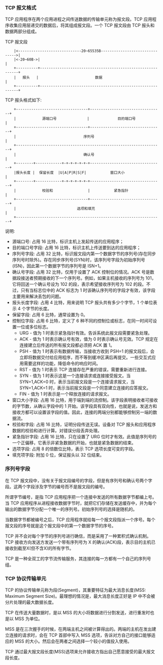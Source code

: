 
### TCP 报文格式

TCP 应用程序在两个应用进程之间传送数据的传输单元称为报文段。TCP 应用程序收集应用层递交的数据后，将其组成报文段。一个 TCP 报文段由 TCP 报头和数据两部分组成。

TCP 报文段
```shell
    |<-----------------------------20~65535B------------------------------->|
    |<-20~60B->|                                                            |
    +----------+------------------------------------------------------------+
    |   报头   |                          数据                               |
    +----------+------------------------------------------------------------+
```

TCP 报头格式如下:
```shell
    +---------------------------------+---------------------------------+
    |            源端口号              |             目的端口号           |
    +---------------------------------+---------------------------------+
    |                               序列号                               |
    +-------------------------------------------------------------------+
    |                               确认号                               |
    +--------+------------+-+-+-+-+-+-+---------------------------------+
    |报头长度 |  保留长度  |U|A|P|R|S|F|           窗口大小               |
    +--------+------------+-+-+-+-+-+-+---------------------------------+
    |            校验和                |           紧急指针              |
    +---------------------------------+---------------------------------+
    |                            选项和填充                              |
    +-------------------------------------------------------------------+
```
说明:
* 源端口号: 占用 16 比特，标识主机上发起传送的应用程序；
* 目的端口号字段: 占用 16 比特，标识主机上传送要到达的应用程序；
* 序列号字段: 占用 32 比特，标识报文段内第一个数据字节的序列号(存在同步序列号时除外)。存在同步序列号(SYN)时，该序列号字段为初始序列号(ISN)，因此第一个数据字节的序列号是 ISN+1。
* 确认号字段: 占用 32 比特，仅用于设置了 ACK 控制位的情况。ACK 号是数据段接送者预期接收的下一个序列号。例如，如果主机接收的序列号为 101，它将回送一个确认号设为 102 的段，表示希望接收序列号为 102 的段。不过，只有当标志位中的 ACK 标志为 1 时该确认序列号的字段才有效，该字段主要用来解决丢包的问题。
* 报头长度字段: 占用 4 比特，用来说明 TCP 报头共有多少个字节，1 个单位表示 4 个字节的长度。
* 保留字段: 占用 6 比特，通常设置为 0。
* 控制位字段: 占用 6 比特，定义了 6 种不同的控制位或标志，在同一时间可设置一位或多位标志。
    * URG - 值为 1 时表示紧急指针有效。告诉系统此报文段需要紧急处理。
    * ACK - 值为 1 时表示确认号有效，值为 0 时表示确认号无效。TCP 规定在连接建立后传送的所有报文段都必须把 ACK 置 1。
    * PSH - 值为 1 时表示有数据传输，当接收方收到 PSH=1 的报文段后，会立即将数据交付给应用程序，而不等到缓冲区满后再提交。一些交互式应用需要这样的功能，降低命令的响应时间。
    * RST - 值为 1 时表示 TCP 连接存在严重的错误，需要重新进行连接。
    * SYN - 值为 1 时表示这是一个连接请求或连接接受报文。当 SYN=1,ACK=0 时，表示当前报文段是一个连接请求报文，当 SYN=1,ACK=1 时，表示当前报文段是一个同意建立连接的应答报文。
    * FIN - 值为 1 时表示是一个释放连接的请求报文。
* 窗口大小字段: 占用 16 比特，用于端到端的流控制。该字段表明接收者可接收的字节数，从确认字段中的 1 开始。该字段具有双向性，也就是说，发送方和接收方都可以设置该字段的值。因此，连接的两端分别都能够控制另一端的数据流。
* 校验和字段: 占用 16 比特，证明分段传送无误。设备对 TCP 报头和应用程序数据的校验和进行计算。对错误分段丢弃处理。
* 紧急指针字段: 占用 16 比特，只在设置了 URG 位时才有效。此值是序列号的一个正偏移，它表示非紧急数据的开始，也就是紧急数据的结束。
* 选项字段: 占用 8 的倍数位比特，表示 TCP 选项长度可变的字段。
* 填充项字段: 附加 0 位，保证报头以 32 位结束。


### 序列号字段

在 TCP 报文段中，没有关于报文段编号的字段，但是有序列号和确认号两个字段。这两个字段涉及字节的编号而不是报文段的编号。

所谓字节编号，是指 TCP 应用程序把一个连接中发送的所有数据字节都编上号。当 TCP 应用程序从进程接收数据字节时，就把它们存储在发送缓存中，并为每个输出的数据字节分配一个唯一的序列号。初始序列号的选择是随机的。

当数据字节都被编号之后，TCP 应用程序就给每一个报文段指派一个序号。每个报文段的序号就是这个报文段中的第一个数据字节的序号。

TCP 并不会对每个字节的序列号进行确信，而是采用了一种累积式确认机制。TCP 接收方向发送方发送一个带有序列号为 X 的确认(ACK)段，表示目的主机已接收到截至X(但不含X)的所有字节。

TCP 是一种全双工的字节流传输服务，其连接的每一方都有一个自己的序列号组。


### TCP 协议传输单元

TCP 的协议传输单元称为段(Segment)，其重要特征为最大消息长度(MSS: Maximum Segment Size)。最理想的情况是，最大消息长度正好是 IP 中不会被分片处理的最大数据长度。

TCP 在传送大量数据时，是以 MSS 的大小将数据进行分割发送，进行重发时也是以 MSS 为单位。

MSS 是在三次握手的时候，在两端主机之间被计算得出的。两端的主机在发出建立连接的请求时，会在 TCP 首部中写入 MSS 选项，告诉对方自己的接口能够适应的 MSS 的大小。然后会在两者之间选择一个较小的值投入使用。

TCP 通过最大报文段长度(MSS)选项来允许接收方指出自己愿意接受的最大报文段长度。
